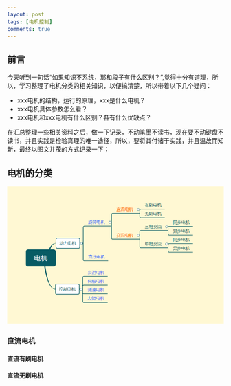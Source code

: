 ```yaml
---
layout: post
tags: [电机控制]
comments: true
---
```


## 前言
今天听到一句话“如果知识不系统，那和段子有什么区别？”,觉得十分有道理，所以，学习整理了电机分类的相关知识，以便搞清楚，所以带着以下几个疑问：
- xxx电机的结构，运行的原理，xxx是什么电机？
- xxx电机具体参数怎么看？ 
- xxx电机和xxx电机有什么区别？各有什么优缺点？

在汇总整理一些相关资料之后，做一下记录，不动笔墨不读书，现在要不动键盘不读书，并且实践是检验真理的唯一途径，所以，要将其付诸于实践，并且温故而知新，最终以图文并茂的方式记录一下；
## 电机的分类

![电机分类](/img/20190909/电机分类.png)
### 直流电机
#### 直流有刷电机
#### 直流无刷电机
### 

